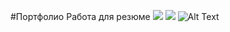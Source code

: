 #Портфолио
Работа для резюме
![](http://satird.ru/img1/Peek-boardgame.gif)
![](http://i.imgur.com/60bts.gif)
![Alt Text](https://media.giphy.com/media/vFKqnCdLPNOKc/giphy.gif)
